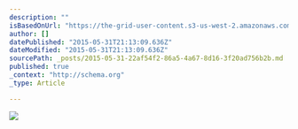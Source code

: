 ```yaml
---
description: ""
isBasedOnUrl: "https://the-grid-user-content.s3-us-west-2.amazonaws.com/c1bd31da-6df1-4641-80a3-a50ff857e8ef.jpg"
author: []
datePublished: "2015-05-31T21:13:09.636Z"
dateModified: "2015-05-31T21:13:09.636Z"
sourcePath: _posts/2015-05-31-22af54f2-86a5-4a67-8d16-3f20ad756b2b.md
published: true
_context: "http://schema.org"
_type: Article

---
```

![](https://the-grid-user-content.s3-us-west-2.amazonaws.com/c1bd31da-6df1-4641-80a3-a50ff857e8ef.jpg)